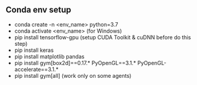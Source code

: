 ## Conda env setup

- conda create -n <env_name> python=3.7
- conda activate <env_name> (for Windows)
- pip install tensorflow-gpu (setup CUDA Toolkit & cuDNN before do this step)
- pip install keras
- pip install matplotlib pandas
- pip install gym[box2d]==0.17.\* PyOpenGL==3.1.\* PyOpenGL-accelerate==3.1.\*
- pip install gym[all] (work only on some agents)
